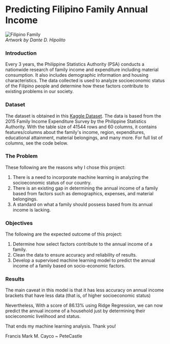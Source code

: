 # Predicting Filipino Family Annual Income

![Filipino Family](https://i.pinimg.com/originals/48/57/fe/4857fe52b8dff06591f9cee34c6d8cef.jpg "Filipino Family")<br>
*Artwork by Dante D. Hipolito*

### Introduction
Every 3 years, the Philippine Statistics Authority (PSA) conducts a nationwide research of family income and expenditure including material consumption.  It also includes demographic information and housing characteristics.  The data collected is used to analyze socioeconomic status of the Filipino people and determine how these factors contribute to existing problems in our society.

### Dataset
The dataset is obtained in this [Kaggle Dataset](https://www.kaggle.com/datasets/grosvenpaul/family-income-and-expenditure).  The data is based from the 2015 Family Income Expenditure Survey by the Philippine Statistics Authority.  With the table size of 41544 rows and 60 columns, it contains features/columns about the family's income, region, expenditures, educational attainment, material belongings, and many more.  For full list of columns, see the code below.  

### The Problem
These following are the reasons why I chose this project:
1. There is a need to incorporate machine learning in analyzing the socioeconomic status of our country.
1. There is an existing gap in determining the annual income of a family based from factors such as demographics, expenses, and material belongings.
1. A standard on what a family should possess based from its annual income is lacking.


### Objectives
The following are the expected outcome of this project:
1. Determine how select factors contribute to the annual income of a family.
1. Clean the data to ensure accuracy and reliability of results.
1. Develop a supervised machine learning model to predict the annual income of a family based on socio-economic factors.

### Results
The main caveat in this model is that it has less accuracy on annual income brackets that have less data (that is, of higher socioeconomic status)

Nevertheless, With a score of 86.13% using Ridge Regression, we can now predict the annual income of a household just by determining their socieconomic livelihood and status.

That ends my machine learning analysis.  Thank you!

Francis Mark M. Cayco
~ PeteCastle
